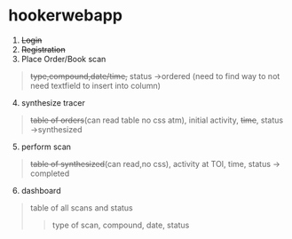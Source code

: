 # hookerwebapp

1. ~~Login~~
2. ~~Registration~~
3. Place Order/Book scan
>~~type,compound,date/time,~~
status ->ordered (need to find way to not need textfield to insert into column)

4. synthesize tracer 
>~~table of orders~~(can read table no css atm), initial activity, ~~time~~, status ->synthesized

5. perform scan
>~~table of synthesized~~(can read,no css), activity at TOI, time, status -> completed

6. dashboard
>table of all scans and status
>>type of scan, compound, date, status

